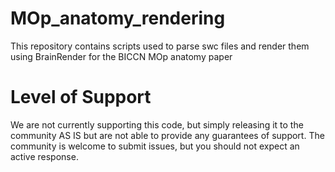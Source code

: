 # MOp_anatomy_rendering
This repository contains scripts used to parse swc files and render them using BrainRender for the BICCN MOp anatomy paper

# Level of Support
We are not currently supporting this code, but simply releasing it to the community AS IS but are not able to provide any guarantees of support. The community is welcome to submit issues, but you should not expect an active response.
